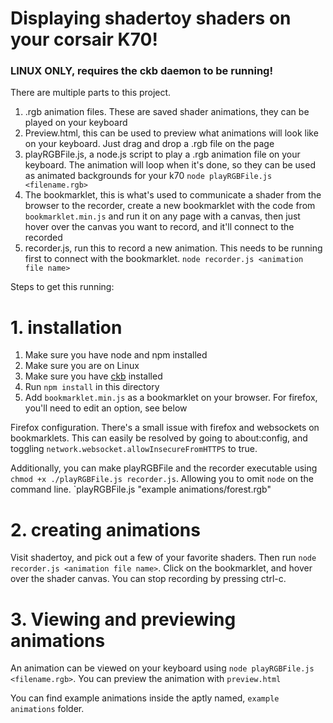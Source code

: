 # Displaying shadertoy shaders on your corsair K70!

### LINUX ONLY, requires the ckb daemon to be running!

There are multiple parts to this project.

1. .rgb animation files. These are saved shader animations, they can be played on your keyboard
2. Preview.html, this can be used to preview what animations will look like on your keyboard. Just drag and drop a .rgb file on the page
3. playRGBFile.js, a node.js script to play a .rgb animation file on your keyboard. The animation will loop when it's done, so they can be used as animated backgrounds for your k70
`node playRGBFile.js <filename.rgb>`
4. The bookmarklet, this is what's used to communicate a shader from the browser to the recorder, create a new bookmarklet with the code from `bookmarklet.min.js` and run it on any page with a canvas, then just hover over the canvas you want to record, and it'll connect to the recorded
5. recorder.js, run this to record a new animation. This needs to be running first to connect with the bookmarklet. `node recorder.js <animation file name>`

Steps to get this running:

# 1. installation

1. Make sure you have node and npm installed
2. Make sure you are on Linux
3. Make sure you have [ckb](https://github.com/ccMSC/ckb) installed
4. Run `npm install` in this directory
5. Add `bookmarklet.min.js` as a bookmarklet on your browser. For firefox, you'll need to edit an option, see below

Firefox configuration. There's a small issue with firefox and websockets on bookmarklets. This can easily be resolved by going to about:config, and toggling `network.websocket.allowInsecureFromHTTPS` to true.

Additionally, you can make playRGBFile and the recorder executable using `chmod +x ./playRGBFile.js recorder.js`. Allowing you to omit `node` on the command line. `playRGBFile.js "example animations/forest.rgb"

# 2. creating animations

Visit shadertoy, and pick out a few of your favorite shaders. Then run `node recorder.js <animation file name>`. Click on the bookmarklet, and hover over the shader canvas. You can stop recording by pressing ctrl-c.

# 3. Viewing and previewing animations

An animation can be viewed on your keyboard using `node playRGBFile.js <filename.rgb>`. You can preview the animation with `preview.html`

You can find example animations inside the aptly named, `example animations` folder.